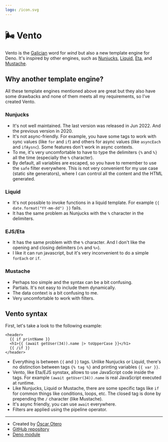 ```yaml
---
logo: /icon.svg
---
```


# 🌬 Vento

Vento is the [Galician](https://en.wikipedia.org/wiki/Galician_language) word
for _wind_ but also a new template engine for Deno. It's inspired by other
engines, such as [Nunjucks](https://mozilla.github.io/nunjucks/),
[Liquid](https://liquidjs.com/), [Eta](https://eta.js.org/), and
[Mustache](https://mustache.github.io/).

## Why another template engine?

All these template engines mentioned above are great but they also have some
drawbacks and none of them meets all my requirements, so I've created Vento.

### Nunjucks

- It's not well maintained. The last version was released in Jun 2022. And the
  previous version in 2020.
- It's not async-friendly. For example, you have some tags to work with sync
  values (like `for` and `if`) and others for async values (like `asyncEach` and
  `ifAysnc`). Some features don't work in async contexts.
- To me, it's very uncomfortable to have to type the delimiters `{%` and `%}`
  all the time (especially the `%` character).
- By default, all variables are escaped, so you have to remember to use the
  `safe` filter everywhere. This is not very convenient for my use case (static
  site generators), where I can control all the content and the HTML generated.

### Liquid

- It's not possible to invoke functions in a liquid template. For example
  `{{ date.format("YY-mm-dd") }}` fails.
- It has the same problem as Nunjucks with the `%` character in the delimiters.

### EJS/Eta

- It has the same problem with the `%` character. And I don't like the opening
  and closing delimiters (`<%` and `%>`).
- I like it can run javascript, but it's very inconvenient to do a simple
  `forEach` or `if`.

### Mustache

- Perhaps too simple and the syntax can be a bit confusing.
- Partials. It's not easy to include them dynamically.
- The data context is a bit confusing to me.
- Very uncomfortable to work with filters.

## Vento syntax

First, let's take a look to the following example:

```vento
<header>
  {{ if printName }}
  <h1>{{ (await getUser(34)).name |> toUpperCase }}</h1>
  {{ /if }}
</header>
```

- Everything is between `{{` and `}}` tags. Unlike Nunjucks or Liquid, there's
  no distinction between tags `{% tag %}` and printing variables `{{ var }}`.
- Vento, like Eta/EJS synstax, allows to use JavaScript code inside the tags.
  For example `(await getUser(34)).name` is real JavaScript executed at runtime.
- Like Nunjucks, Liquid or Mustache, there are some specific tags like `if` for
  common things like conditions, loops, etc. The closed tag is done by
  prepending the `/` character (like Mustache).
- It's async friendly, you can use `await` everywhere.
- Filters are applied using the pipeline operator.

---

- Created by [Óscar Otero](https://github.com/oscarotero)
- [GitHub repository](https://github.com/oscarotero/vento)
- [Deno module](https://deno.land/x/vento)
